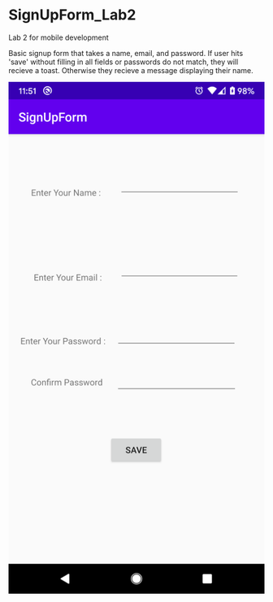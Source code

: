 # SignUpForm_Lab2
Lab 2 for mobile development

Basic signup form that takes a name, email, and password. If user hits 'save' without filling in all fields or passwords do not match, they will recieve a toast. 
Otherwise they recieve a message displaying their name. 


![Alt text](https://github.com/DTaraska11/SignUpForm_Lab2/blob/master/Screenshot_20200923-115118.png)
